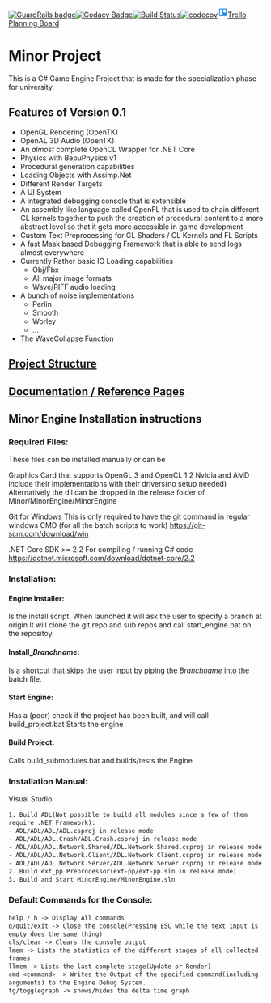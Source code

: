[![GuardRails badge](https://badges.guardrails.io/ByteChkR/Minor.svg?token=f4224ee3848c490228cdebeec7fcff181c192abb1787060a44821b3f584ae47e)](https://dashboard.guardrails.io/default/gh/ByteChkR/Minor)[![Codacy Badge](https://api.codacy.com/project/badge/Grade/8a9a300bcf0d4a04af01841077792532)](https://www.codacy.com/manual/ByteChkR/Minor?utm_source=github.com&amp;utm_medium=referral&amp;utm_content=ByteChkR/Minor&amp;utm_campaign=Badge_Grade)[![Build Status](https://travis-ci.com/ByteChkR/Minor.svg?branch=develop)](https://travis-ci.com/ByteChkR/Minor)[![codecov](https://codecov.io/gh/ByteChkR/Minor/branch/master/graph/badge.svg)](https://codecov.io/gh/ByteChkR/Minor)[<img src="https://github.com/ByteChkR/Minor/raw/develop/.resources/trello_img.png" width=20 height=20>Trello Planning Board](https://trello.com/b/ioMq8ZzG/minor-todo)

# Minor Project 

This is a C# Game Engine Project that is made for the specialization phase for university.

## Features of Version 0.1
* OpenGL Rendering (OpenTK)
* OpenAL 3D Audio (OpenTK)
* An *almost* complete OpenCL Wrapper for .NET Core
* Physics with BepuPhysics v1
* Procedural generation capabilities
* Loading Objects with Assimp.Net
* Different Render Targets
* A UI System
* A integrated debugging console that is extensible
* An assembly like language called OpenFL that is used to chain different CL kernels together to push the creation of procedural content to a more abstract level so that it gets more accessible in game development
* Custom Text Preprocessing for GL Shaders / CL Kernels and FL Scripts
* A fast Mask based Debugging Framework that is able to send logs almost everywhere
* Currently Rather basic IO Loading capabilities
	- Obj/Fbx
	- All major image formats
	- Wave/RIFF audio loading
* A bunch of noise implementations
	- Perlin
	- Smooth
	- Worley
	- ...
* The WaveCollapse Function

## [Project Structure](resources/ProjectStructure.md)

## [Documentation / Reference Pages](https://bytechkr.github.io/Minor/index.html)

## Minor Engine Installation instructions

### Required Files:
These files can be installed manually or can be 

Graphics Card that supports OpenGL 3 and OpenCL 1.2
Nvidia and AMD include their implementations with their drivers(no setup needed)
Alternatively the dll can be dropped in the release folder of Minor/MinorEngine/MinorEngine

Git for Windows
This is only required to have the git command in regular windows CMD (for all the batch scripts to work)
https://git-scm.com/download/win

.NET Core SDK >= 2.2
For compiling / running C# code
https://dotnet.microsoft.com/download/dotnet-core/2.2


### Installation:
#### Engine Installer:
Is the install script. When launched it will ask the user to specify a branch at origin
It will clone the git repo and sub repos and call start_engine.bat on the repositoy.

#### Install_$Branchname$:
Is a shortcut that skips the user input by piping the $Branchname$ into the batch file.

#### Start Engine:
Has a (poor) check if the project has been built, and will call build_project.bat
Starts the engine

#### Build Project:
Calls build_submodules.bat
and builds/tests the Engine

### Installation Manual:

Visual Studio:

	1. Build ADL(Not possible to build all modules since a few of them require .NET Framework):
	- ADL/ADL/ADL/ADL.csproj in release mode
	- ADL/ADL/ADL.Crash/ADL.Crash.csproj in release mode
	- ADL/ADL/ADL.Network.Shared/ADL.Network.Shared.csproj in release mode
	- ADL/ADL/ADL.Network.Client/ADL.Network.Client.csproj in release mode
	- ADL/ADL/ADL.Network.Server/ADL.Network.Server.csproj in release mode
	2. Build ext_pp Preprocessor(ext-pp/ext-pp.sln in release mode)
	3. Build and Start MinorEngine/MinorEngine.sln 

### Default Commands for the Console:
	help / h -> Display All commands
	q/quit/exit -> Close the console(Pressing ESC while the text input is empty does the same thing)
	cls/clear -> Clears the console output
	lmem -> Lists the statistics of the different stages of all collected frames
	llmem -> Lists the last complete stage(Update or Render)
	cmd <command> -> Writes the Output of the specified command(including arguments) to the Engine Debug System.
	tg/togglegraph -> shows/hides the delta time graph